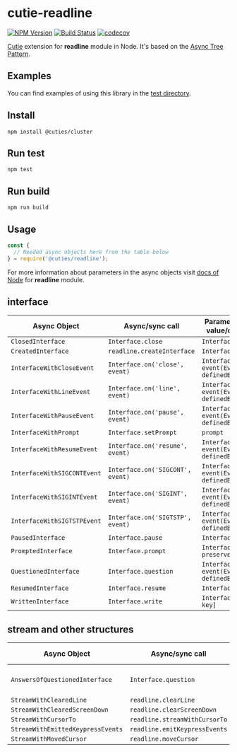 # cutie-readline

[![NPM Version](https://img.shields.io/npm/v/@cuties/readline.svg)](https://npmjs.org/package/@cuties/readline)
[![Build Status](https://travis-ci.org/Guseyn/cutie-readline.svg?branch=master)](https://travis-ci.org/Guseyn/cutie-readline)
[![codecov](https://codecov.io/gh/Guseyn/cutie-readline/branch/master/graph/badge.svg)](https://codecov.io/gh/Guseyn/cutie-readline)

[Cutie](https://github.com/Guseyn/cutie-readline) extension for <b>readline</b> module in Node. It's based on the [Async Tree Pattern](https://github.com/Guseyn/async-tree-patern/blob/master/Async_Tree_Patern.pdf).

## Examples

You can find examples of using this library in the [test directory](https://github.com/Guseyn/cutie-readline/tree/master/test).

## Install

`npm install @cuties/cluster`

## Run test

`npm test`

## Run build

`npm run build`

## Usage

```js
const {
  // Needed async objects here from the table below
} = require('@cuties/readline');
```
For more information about parameters in the async objects visit [docs of Node](https://nodejs.org/en/docs/) for <b>readline</b> module.

## interface

| Async Object | Async/sync call | Parameters(default value/description) | Representation result |
| ------------- | --------------- | ---------- | --------------------- |
| `ClosedInterface` | `Interface.close` | `Interface` | `Interface` |
| `CreatedInterface` | `readline.createInterface` | `Interface, options` | `Interface` |
| `InterfaceWithCloseEvent` | `Interface.on('close', event)` | `Interface, event(Event with definedBody())` | `Interface` |
| `InterfaceWithLineEvent` | `Interface.on('line', event)` | `Interface, event(Event with definedBody(input))` | `Interface` |
| `InterfaceWithPauseEvent` | `Interface.on('pause', event)` | `Interface, event(Event with definedBody())` | `Interface` |
| `InterfaceWithPrompt` | `Interface.setPrompt` | `prompt` | `Interface` |
| `InterfaceWithResumeEvent` | `Interface.on('resume', event)` | `Interface, event(Event with definedBody())` | `Interface` |
| `InterfaceWithSIGCONTEvent` | `Interface.on('SIGCONT', event)` | `Interface, event(Event with definedBody())` | `Interface` |
| `InterfaceWithSIGINTEvent` | `Interface.on('SIGINT', event)` | `Interface, event(Event with definedBody())` | `Interface` |
| `InterfaceWithSIGTSTPEvent` | `Interface.on('SIGTSTP', event)` | `Interface, event(Event with definedBody())` | `Interface` |
| `PausedInterface` | `Interface.pause` | `Interface` | `Interface` |
| `PromptedInterface` | `Interface.prompt` | `Interface[, preserveCursor]` | `Interface` |
| `QuestionedInterface` | `Interface.question` | `Interface, query, event(Event with definedBody(answer))` | `Interface` |
| `ResumedInterface` | `Interface.resume` | `Interface` | `Interface` |
| `WrittenInterface` | `Interface.write` | `Interface, data[, key]` | `Interface` |

## stream and other structures

| Async Object | Async/sync call | Parameters(default value/description) | Representation result |
| ------------ | -------------- | ---------- | --------------------- |
| `AnswersOfQuestionedInterface` | `Interface.question` | `Interface, query[, previousAnswers(is AnswersOfQuestionedInterface or string[])]` | `string[]` |
| `StreamWithClearedLine` | `readline.clearLine` | `stream, dir` | `stream` |
| `StreamWithClearedScreenDown` | `readline.clearScreenDown` | `stream` | `stream` |
| `StreamWithCursorTo` | `readline.streamWithCursorTo` | `stream, x, y` | `stream` |
| `StreamWithEmittedKeypressEvents` | `readline.emitKeypressEvents` | `stream[, interface]` | `stream` |
| `StreamWithMovedCursor` | `readline.moveCursor` | `stream, dx, dy` | `stream` |
